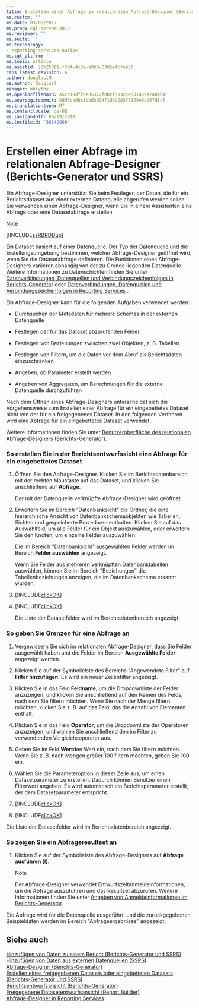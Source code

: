 ```yaml
---
title: Erstellen einer Abfrage im relationalen Abfrage-Designer (Berichts-Generator und SSRS) | Microsoft-Dokumentation
ms.custom: ''
ms.date: 03/09/2017
ms.prod: sql-server-2014
ms.reviewer: ''
ms.suite: ''
ms.technology:
- reporting-services-native
ms.tgt_pltfrm: ''
ms.topic: article
ms.assetid: 28b25861-f3b4-4c3e-a9b0-03d6e4cfea26
caps.latest.revision: 6
author: douglaslM
ms.author: douglasl
manager: mblythe
ms.openlocfilehash: a52c18dffbe35372fd0cf393cce531a59a7a04b4
ms.sourcegitcommit: 5dd5cad0c1bbd308471d6c885f516948ad67dfcf
ms.translationtype: MT
ms.contentlocale: de-DE
ms.lasthandoff: 06/19/2018
ms.locfileid: "36149000"
---
```

# <a name="build-a-query-in-the-relational-query-designer-report-builder-and-ssrs"></a>Erstellen einer Abfrage im relationalen Abfrage-Designer (Berichts-Generator und SSRS)
  Ein Abfrage-Designer unterstützt Sie beim Festlegen der Daten, die für ein Berichtsdataset aus einer externen Datenquelle abgerufen werden sollen. Sie verwenden einen Abfrage-Designer, wenn Sie in einem Assistenten eine Abfrage oder eine Datasetabfrage erstellen.  
  
> [!NOTE]  
>  [!INCLUDE[ssRBRDDup](../../includes/ssrbrddup-md.md)]  
  
 Ein Dataset basiert auf einer Datenquelle. Der Typ der Datenquelle und die Erstellungsumgebung bestimmen, welcher Abfrage-Designer geöffnet wird, wenn Sie die Datasetabfrage definieren. Die Funktionen eines Abfrage-Designers variieren abhängig von der zu Grunde liegenden Datenquelle. Weitere Informationen zu Datenschichten finden Sie unter [Datenverbindungen, Datenquellen und Verbindungszeichenfolgen in Berichts-Generator](../data-connections-data-sources-and-connection-strings-in-report-builder.md) oder [Datenverbindungen, Datenquellen und Verbindungszeichenfolgen in Reporting Services](../data-connections-data-sources-and-connection-strings-in-reporting-services.md) .  
  
 Ein Abfrage-Designer kann für die folgenden Aufgaben verwendet werden:  
  
-   Durchsuchen der Metadaten für mehrere Schemas in der externen Datenquelle  
  
-   Festlegen der für das Dataset abzurufenden Felder  
  
-   Festlegen von Beziehungen zwischen zwei Objekten, z. B. Tabellen  
  
-   Festlegen von Filtern, um die Daten vor dem Abruf als Berichtsdaten einzuschränken  
  
-   Angeben, ob Parameter erstellt werden  
  
-   Angeben von Aggregaten, um Berechnungen für die externe Datenquelle durchzuführen  
  
 Nach dem Öffnen eines Abfrage-Designers unterscheidet sich die Vorgehensweise zum Erstellen einer Abfrage für ein eingebettetes Dataset nicht von der für ein freigegebenes Dataset. In den folgenden Verfahren wird eine Abfrage für ein eingebettetes Dataset verwendet.  
  
 Weitere Informationen finden Sie unter [Benutzeroberfläche des relationalen Abfrage-Designers (Berichts-Generator)](relational-query-designer-user-interface-report-builder.md).  
  
### <a name="to-build-a-query-for-an-embedded-dataset-in-report-design-view"></a>So erstellen Sie in der Berichtsentwurfssicht eine Abfrage für ein eingebettetes Dataset  
  
1.  Öffnen Sie den Abfrage-Designer. Klicken Sie im Berichtsdatenbereich mit der rechten Maustaste auf das Dataset, und klicken Sie anschließend auf **Abfrage**.  
  
     Der mit der Datenquelle verknüpfte Abfrage-Designer wird geöffnet.  
  
2.  Erweitern Sie im Bereich "Datenbanksicht" die Ordner, die eine hierarchische Ansicht von Datenbankschemaobjekten wie Tabellen, Sichten und gespeicherte Prozeduren enthalten. Klicken Sie auf das Auswahlfeld, um alle Felder für ein Objekt auszuwählen, oder erweitern Sie den Knoten, um einzelne Felder auszuwählen.  
  
     Die im Bereich "Datenbanksicht" ausgewählten Felder werden im Bereich **Felder auswählen** angezeigt.  
  
     Wenn Sie Felder aus mehreren verknüpften Datenbanktabellen auswählen, können Sie im Bereich "Beziehungen" die Tabellenbeziehungen anzeigen, die im Datenbankschema erkannt wurden.  
  
3.  [!INCLUDE[clickOK](../../includes/clickok-md.md)]  
  
4.  [!INCLUDE[clickOK](../../includes/clickok-md.md)]  
  
     Die Liste der Datasetfelder wird im Berichtsdatenbereich angezeigt.  
  
### <a name="to-specify-limits-for-a-query"></a>So geben Sie Grenzen für eine Abfrage an  
  
1.  Vergewissern Sie sich im relationalen Abfrage-Designer, dass Sie Felder ausgewählt haben und die Felder im Bereich **Ausgewählte Felder** angezeigt werden.  
  
2.  Klicken Sie auf der Symbolleiste des Bereichs "Angewendete Filter" auf **Filter hinzufügen**. Es wird ein neuer Zeilenfilter angezeigt.  
  
3.  Klicken Sie in das Feld **Feldname**, um die Dropdownliste der Felder anzuzeigen, und klicken Sie anschließend auf den Namen des Felds, nach dem Sie filtern möchten. Wenn Sie nach der Menge filtern möchten, klicken Sie z. B. auf das Feld, das die Anzahl von Elementen enthält.  
  
4.  Klicken Sie in das Feld **Operator**, um die Dropdownliste der Operatoren anzuzeigen, und wählen Sie anschließend den im Filter zu verwendenden Vergleichsoperator aus.  
  
5.  Geben Sie im Feld **Wert**den Wert ein, nach dem Sie filtern möchten. Wenn Sie z. B. nach Mengen größer 100 filtern möchten, geben Sie 100 ein.  
  
6.  Wählen Sie die Parameteroption in dieser Zeile aus, um einen Datasetparameter zu erstellen. Dadurch können Benutzer einen Filterwert angeben. Es wird automatisch ein Berichtsparameter erstellt, der dem Datasetparameter entspricht.  
  
7.  [!INCLUDE[clickOK](../../includes/clickok-md.md)]  
  
8.  [!INCLUDE[clickOK](../../includes/clickok-md.md)]  
  
 Die Liste der Datasetfelder wird im Berichtsdatenbereich angezeigt.  
  
### <a name="to-view-a-query-result-set"></a>So zeigen Sie ein Abfrageresultset an  
  
1.  Klicken Sie auf der Symbolleiste des Abfrage-Designers auf **Abfrage ausführen (!)**.  
  
    > [!NOTE]  
    >  Der Abfrage-Designer verwendet Entwurfszeitanmeldeinformationen, um die Abfrage auszuführen und das Resultset abzurufen. Weitere Informationen finden Sie unter [Angeben von Anmeldeinformationen im Berichts-Generator](../specify-credentials-in-report-builder.md).  
  
 Die Abfrage wird für die Datenquelle ausgeführt, und die zurückgegebenen Beispieldaten werden im Bereich "Abfrageergebnisse" angezeigt.  
  
## <a name="see-also"></a>Siehe auch  
 [Hinzufügen von Daten zu einem Bericht &#40;Berichts-Generator und SSRS&#41;](report-datasets-ssrs.md)   
 [Hinzufügen von Daten aus externen Datenquellen (SSRS)](add-data-from-external-data-sources-ssrs.md)   
 [Abfrage-Designer &#40;Berichts-Generator&#41;](../query-designers-report-builder.md)   
 [Erstellen eines freigegebenen Datasets oder eingebetteten Datasets &#40;Berichts-Generator und SSRS&#41;](create-a-shared-dataset-or-embedded-dataset-report-builder-and-ssrs.md)   
 [Berichtsentwurfsansicht &#40;Berichts-Generator&#41;](../report-builder/report-design-view-report-builder.md)   
 [Freigegebene Datasetentwurfsansicht &#40;Report Builder&#41;](../report-builder/shared-dataset-design-view-report-builder.md)   
 [Abfrage-Designer in Reporting Services](../reporting-services-query-designers.md)  
  
  